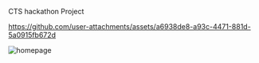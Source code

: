 CTS hackathon Project

https://github.com/user-attachments/assets/a6938de8-a93c-4471-881d-5a0915fb672d


![homepage](https://github.com/user-attachments/assets/1b027653-5060-4417-a2ac-d034d75a599e)
